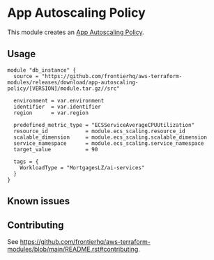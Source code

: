 # App Autoscaling Policy

This module creates an [App Autoscaling Policy](https://registry.terraform.io/providers/hashicorp/aws/latest/docs/resources/appautoscaling_policy).

## Usage

```hcl
module "db_instance" {
  source = "https://github.com/frontierhq/aws-terraform-modules/releases/download/app-autoscaling-policy/[VERSION]/module.tar.gz//src"

  environment = var.environment
  identifier  = var.identifier
  region      = var.region

  predefined_metric_type = "ECSServiceAverageCPUUtilization"
  resource_id            = module.ecs_scaling.resource_id
  scalable_dimension     = module.ecs_scaling.scalable_dimension
  service_namespace      = module.ecs_scaling.service_namespace
  target_value           = 90

  tags = {
    WorkloadType = "MortgagesLZ/ai-services"
  }
}
```

## Known issues

## Contributing

See <https://github.com/frontierhq/aws-terraform-modules/blob/main/README.rst#contributing>.
